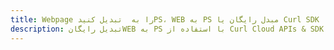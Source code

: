 ---title: Webpage را به  تبدیل کنیدPS، WEB به PS مبدل رایگان یا Curl SDKdescription: تبدیل رایگانWEB به PS با استفاده از Curl Cloud APIs & SDK همچنین اسناد PDF را در Cloud ایجاد، ویرایش و رندر کنید.---